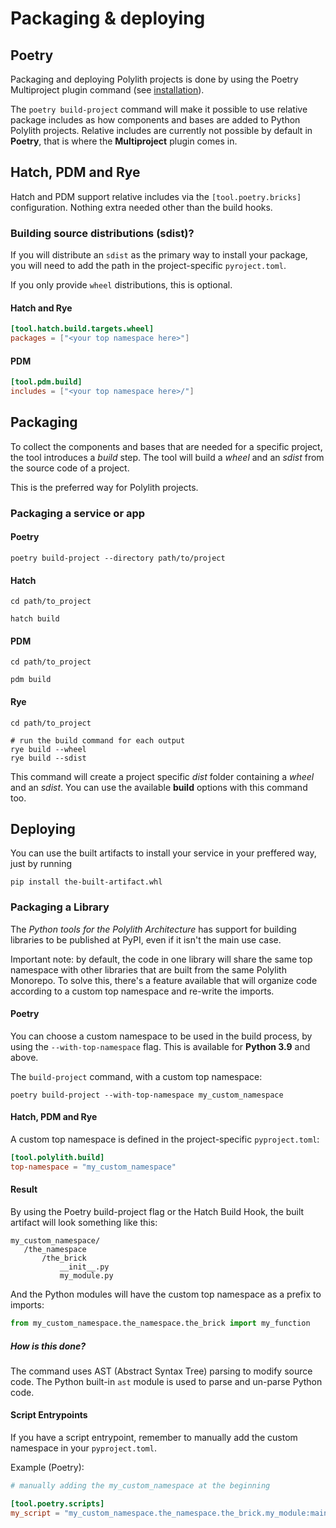 # Packaging & deploying

## Poetry
Packaging and deploying Polylith projects is done by using the Poetry Multiproject plugin command (see [installation](installation.md)).

The `poetry build-project` command will make it possible to use relative package includes as how components and bases are added to Python Polylith projects. 
Relative includes are currently not possible by default in __Poetry__, that is where the __Multiproject__ plugin comes in.

## Hatch, PDM and Rye
Hatch and PDM support relative includes via the `[tool.poetry.bricks]` configuration.
Nothing extra needed other than the build hooks.

### Building source distributions (sdist)?
If you will distribute an `sdist` as the primary way to install your package,
you will need to add the path in the project-specific `pyroject.toml`.

If you only provide `wheel` distributions, this is optional.

#### Hatch and Rye
```toml
[tool.hatch.build.targets.wheel]
packages = ["<your top namespace here>"]
```

#### PDM
```toml
[tool.pdm.build]
includes = ["<your top namespace here>/"]
```

## Packaging
To collect the components and bases that are needed for a specific project, the tool introduces a _build_ step. 
The tool will build a _wheel_ and an _sdist_ from the source code of a project.

This is the preferred way for Polylith projects.

### Packaging a service or app

#### Poetry
``` shell
poetry build-project --directory path/to/project
```

#### Hatch
``` shell
cd path/to_project

hatch build
```

#### PDM
``` shell
cd path/to_project

pdm build
```

#### Rye
``` shell
cd path/to_project

# run the build command for each output
rye build --wheel
rye build --sdist
```

This command will create a project specific _dist_ folder containing a _wheel_ and an _sdist_.
You can use the available __build__ options with this command too.

## Deploying
You can use the built artifacts to install your service in your preffered way, just by running

``` shell
pip install the-built-artifact.whl
```

### Packaging a Library

The _Python tools for the Polylith Architecture_ has support for building libraries to be published at PyPI,
even if it isn't the main use case.

Important note: by default, the code in one library will share the same top namespace with other libraries that are
built from the same Polylith Monorepo. To solve this, there's a feature available that will organize code according to a custom top namespace and re-write the imports.

#### Poetry
You can choose a custom namespace to be used in the build process, by using the `--with-top-namespace` flag.
This is available for __Python 3.9__ and above.

The `build-project` command, with a custom top namespace:

```shell
poetry build-project --with-top-namespace my_custom_namespace
```

#### Hatch, PDM and Rye
A custom top namespace is defined in the project-specific `pyproject.toml`:

``` toml
[tool.polylith.build]
top-namespace = "my_custom_namespace"
```

#### Result
By using the Poetry build-project flag or the Hatch Build Hook, the built artifact will look something like this:
```shell
my_custom_namespace/
   /the_namespace
       /the_brick
           __init__.py
           my_module.py
```

And the Python modules will have the custom top namespace as a prefix to imports:
```python
from my_custom_namespace.the_namespace.the_brick import my_function
```

##### How is this done?
The command uses AST (Abstract Syntax Tree) parsing to modify source code.
The Python built-in `ast` module is used to parse and un-parse Python code.


#### Script Entrypoints
 If you have a script entrypoint,
remember to manually add the custom namespace in your `pyproject.toml`.

Example (Poetry):

``` toml
# manually adding the my_custom_namespace at the beginning

[tool.poetry.scripts]
my_script = "my_custom_namespace.the_namespace.the_brick.my_module:main"
```
